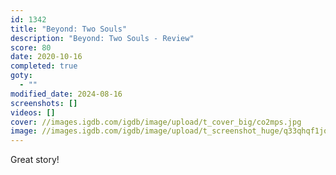 ```yaml
---
id: 1342
title: "Beyond: Two Souls"
description: "Beyond: Two Souls - Review"
score: 80
date: 2020-10-16
completed: true
goty:
  - ""
modified_date: 2024-08-16
screenshots: []
videos: []
cover: //images.igdb.com/igdb/image/upload/t_cover_big/co2mps.jpg
image: //images.igdb.com/igdb/image/upload/t_screenshot_huge/q33qhqf1jq03h9smiqiz.jpg
---
```

Great story! 